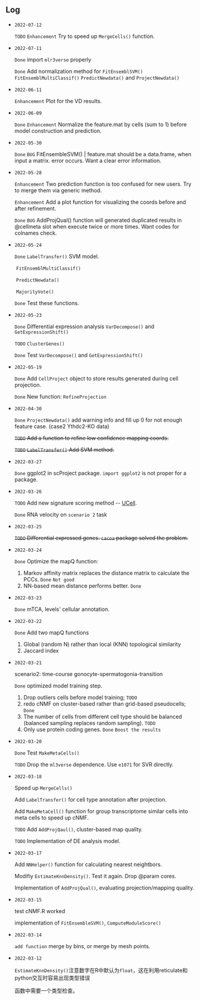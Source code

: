 ## Log

- `2022-07-12`

  `TODO` `Enhancement` Try to speed up `MergeCells()` function.

- `2022-07-11` 

  `Done` import `mlr3verse` properly

  `Done` Add normalization method for `FitEnsemblSVM()` `FitEnsemblMultiClassif()` `PredictNewdata()` and `ProjectNewdata()`

- `2022-06-11`

  `Enhancement` Plot for the VD results.

- `2022-06-09`

  `Done` `Enhancement` Normalize the feature.mat by cells (sum to 1) before model construction and prediction.

- `2022-05-30`

  `Done` `BUG` FitEnsembleSVM() | feature.mat should be a data.frame, when input a matrix. error occurs. Want a clear error information.

- `2022-05-28`

  `Enhancement` Two prediction function is too confused for new users. Try to merge them via generic method.

  `Enhancement` Add a plot function for visualizing the coords before and after refinement.

  `Done` `BUG` AddProjQual() function will generated duplicated results in @cellmeta slot when execute twice or more times. Want codes for colnames check.

- `2022-05-24`

  `Done` `LabelTransfer()` SVM model.

  ​	`FitEnsemblMultiClassif()`

  ​	`PredictNewdata()`

  ​	`MajorityVote()`

  `Done` Test these functions.

- `2022-05-23`

  `Done` Differential expression analysis `VarDecompose()` and `GetExpressionShift()`

  `TODO` `ClusterGenes()`

  `Done` Test `VarDecompose()` and `GetExpressionShift()`

- `2022-05-19`

  `Done` Add `CellProject`  object to store results generated during cell projection.

  `Done` New function: `RefineProjection`

- `2022-04-30`

  `Done` `ProjectNewdata()` add warning info and fill up 0 for not enough feature case. (case2 Ythdc2-KO data)

  ~~`TODO` Add a function to refine low confidence mapping coords.~~

  ~~`TODO` `LabelTransfer()` Add SVM method.~~

- `2022-03-27`

  `Done` ggplot2 in scProject package. `import ggplot2` is not proper for a package.

- `2022-03-26`

  `TODO` Add new signature scoring method -- [UCell](https://github.com/carmonalab/UCell). 

  `Done` RNA velocity on `scenario 2` task

- `2022-03-25`

  ~~`TODO` Differential expressed genes. `cacoa` package solved the problem.~~

- `2022-03-24`

  `Done` Optimize the mapQ function:

  1. Markov affinity matrix replaces the distance matrix to calculate the PCCs. `Done` `Not good`
  2. NN-based mean distance performs better. `Done`

- `2022-03-23`

  `Done` mTCA, levels' cellular annotation.

- `2022-03-22`

  `Done` Add two mapQ functions

  1. Global (random N) rather than local (KNN) topological similarity
  2. Jaccard index

- `2022-03-21`

  scenario2: time-course gonocyte-spermatogonia-transition

  `Done` optimized model training step. 

  1) Drop outliers cells before model training; `TODO`
  2) redo cNMF on cluster-based rather than grid-based pseudocells; `Done`
  3) The number of cells from different cell type should be balanced (balanced sampling replaces random sampling). `TODO`
  4) Only use protein coding genes. `Done` `Boost the results`

- `2022-03-20`

  `Done` Test `MakeMetaCells()`

  `TODO` Drop the `ml3verse` dependence. Use `e1071` for SVR directly.

- `2022-03-18`

  Speed up `MergeCells()`

  Add `LabelTransfer()` for cell type annotation after projection.

  Add `MakeMetaCell()` function for group transcriptome similar cells into meta cells to speed up cNMF.

  `TODO` Add `AddProjQaul()`, cluster-based map quality.

  `TODO` Implementation of DE analysis model.

- `2022-03-17`

  Add `NNHelper()` function for calculating nearest neightbors.

  Modifiy `EstimateKnnDensity()`. Test it again.  Drop @param cores.

  Implementation of `AddProjQual()`, evaluating projection/mapping quality.

- `2022-03-15`

  test cNMF.R worked

  implementation of `FitEnsembleSVM()`, `ComputeModuleScore()`

- `2022-03-14`

  `add function` merge by bins, or merge by mesh points. 

- `2022-03-12`

  `EstimateKnnDensity()`注意数字在R中默认为`float`，这在利用reticulate和python交互时容易出现类型错误

  函数中需要一个类型检查。
